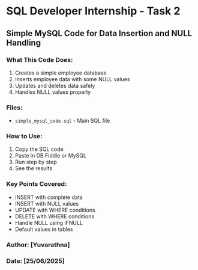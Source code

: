 # SQL Developer Internship - Task 2
## Simple MySQL Code for Data Insertion and NULL Handling

### What This Code Does:
1. Creates a simple employee database
2. Inserts employee data with some NULL values
3. Updates and deletes data safely
4. Handles NULL values properly

### Files:
- `simple_mysql_code.sql` - Main SQL file

### How to Use:
1. Copy the SQL code
2. Paste in DB Fiddle or MySQL
3. Run step by step
4. See the results

### Key Points Covered:
- INSERT with complete data
- INSERT with NULL values
- UPDATE with WHERE conditions
- DELETE with WHERE conditions
- Handle NULL using IFNULL
- Default values in tables

### Author: [Yuvarathna]
### Date: [25/06/2025]

